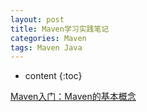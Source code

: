 ```yaml
---
layout: post
title: Maven学习实践笔记
categories: Maven
tags: Maven Java
---
```


* content
{:toc}

[Maven入门：Maven的基本概念](http://www.tianmaying.com/tutorial/maven-basic)




 
